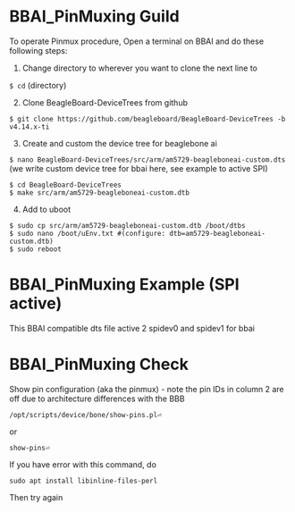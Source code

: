 # BBAI_PinMuxing Guild

To operate Pinmux procedure, Open a terminal on BBAI and do these following steps:

1. Change directory to wherever you want to clone the next line to

`$ cd` (directory)

2. Clone BeagleBoard-DeviceTrees from github

`$ git clone https://github.com/beagleboard/BeagleBoard-DeviceTrees -b v4.14.x-ti`

3. Create and custom the device tree for beaglebone ai

`$ nano BeagleBoard-DeviceTrees/src/arm/am5729-beagleboneai-custom.dts`
(we write custom device tree for bbai here, see example to active SPI)
```
$ cd BeagleBoard-DeviceTrees  
$ make src/arm/am5729-beagleboneai-custom.dtb  
```

4. Add to uboot

```
$ sudo cp src/arm/am5729-beagleboneai-custom.dtb /boot/dtbs  
$ sudo nano /boot/uEnv.txt #(configure: dtb=am5729-beagleboneai-custom.dtb)  
$ sudo reboot  
```
 
# BBAI_PinMuxing Example (SPI active)

This BBAI compatible dts file active 2 spidev0 and spidev1 for bbai

# BBAI_PinMuxing Check
Show pin configuration (aka the pinmux) - note the pin IDs in column 2 are off due to architecture differences with the BBB
```
/opt/scripts/device/bone/show-pins.pl⏎
``` 
or 
```
show-pins⏎
```
If you have error with this command, do 
```
sudo apt install libinline-files-perl
```
Then try again


